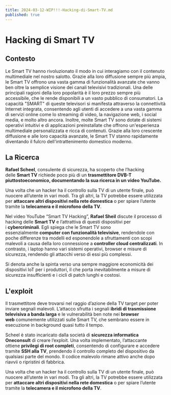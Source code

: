 ```yaml
---
title: 2024-03-12-WIP!!!-Hacking-di-Smart-TV.md
published: true
---
```

# Hacking di Smart TV

## Contesto

Le Smart TV hanno rivoluzionato il modo in cui interagiamo con il contenuto multimediale nel nostro salotto. Grazie alla loro diffusione sempre più ampia, le Smart TV offrono una vasta gamma di funzionalità avanzate che vanno ben oltre la semplice visione dei canali televisivi tradizionali. Una delle principali ragioni della loro popolarità è il loro prezzo sempre più accessibile, che le rende disponibili a un vasto pubblico di consumatori. La capacità "SMART" di queste televisori si manifesta attraverso la connettività Internet integrata, consentendo agli utenti di accedere a una vasta gamma di servizi online come lo streaming di video, la navigazione web, i social media, e molto altro ancora. Inoltre, molte Smart TV sono dotate di sistemi operativi intuitivi e di applicazioni preinstallate che offrono un'esperienza multimediale personalizzata e ricca di contenuti. Grazie alla loro crescente diffusione e alle loro capacità avanzate, le Smart TV stanno rapidamente diventando il fulcro dell'intrattenimento domestico moderno.

## La Ricerca

**Rafael Scheel**, consulente di sicurezza, ha scoperto che l’hacking delle **Smart TV** richiede poco più di un **trasmettitore DVB-T piuttostoeconomico, documentando la sua ricerca in un video YouTube.**

Una volta che un hacker ha il controllo sulla TV di un utente finale, può nuocere all’utente in vari modi. Tra gli altri, la TV potrebbe essere utilizzata per **attaccare altri dispositivi nella rete domestica** o per spiare l’utente tramite la **telecamera e il microfono della TV**. 

Nel video YouTube “Smart TV Hacking”, **Rafael Sheil** discute il processo di hacking delle **Smart TV** e l’attrattiva di questi dispositivi per i **cybercriminali**. Egli spiega che le Smart TV sono essenzialmente **computer con funzionalità televisive**, rendendole con poche differenze tra modelli ed esponendole a sfruttamenti con scopi malevoli a causa della loro connessione a **controller cloud centralizzati**. In contrasto, i laptop hanno vari sistemi operativi, browser e misure di sicurezza, rendendo gli attacchi verso di essi più complessi.

Si  denota anche la spinta verso una sempre maggiore economicità dei dispositivi IoT per i produttori, il che porta inevitabilmente a misure di sicurezza insufficienti e i cicli di patch lunghi e costosi.

## L'exploit

Il trasmettitore deve trovarsi nel raggio d’azione della TV target per poter inviare segnali malevoli. L’attacco sfrutta i segnali **ibridi di trasmissione televisiva a banda larga** e le vulnerabilità ben note nei **browser web** comunemente utilizzati sulle Smart TV, che sembrano essere in esecuzione in background quasi tutto il tempo.

Scheel è stato incaricato dalla società di **sicurezza informatica Oneconsult** di creare l’exploit. Una volta implementato, l’attaccante ottiene **privilegi di root completi**, consentendo di configurare e accedere tramite **SSH alla TV**, prendendo il controllo completo del dispositivo da qualsiasi parte del mondo. Il codice malevolo rimane attivo anche dopo riavvii o ripristini di fabbrica.

Una volta che un hacker ha il controllo sulla TV di un utente finale, può nuocere all’utente in vari modi. Tra gli altri, la TV potrebbe essere utilizzata per **attaccare altri dispositivi nella rete domestica** o per spiare l’utente tramite la **telecamera e il microfono della TV**.
